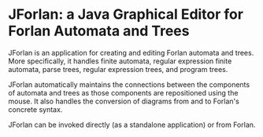 JForlan: a Java Graphical Editor for Forlan Automata and Trees
=========================================================================

JForlan is an application for creating and editing Forlan automata and
trees.  More specifically, it handles finite automata, regular
expression finite automata, parse trees, regular expression trees, and
program trees.

JForlan automatically maintains the connections between the components
of automata and trees as those components are repositioned using the
mouse. It also handles the conversion of diagrams from and to Forlan's
concrete syntax.

JForlan can be invoked directly (as a standalone application) or from Forlan.
